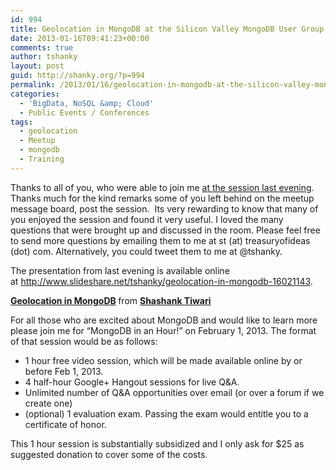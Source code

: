 ```yaml
---
id: 994
title: Geolocation in MongoDB at the Silicon Valley MongoDB User Group
date: 2013-01-16T09:41:23+00:00
comments: true
author: tshanky
layout: post
guid: http://shanky.org/?p=994
permalink: /2013/01/16/geolocation-in-mongodb-at-the-silicon-valley-mongodb-user-group/
categories:
  - 'BigData, NoSQL &amp; Cloud'
  - Public Events / Conferences
tags:
  - geolocation
  - Meetup
  - mongodb
  - Training
---
```

Thanks to all of you, who were able to join me <a title="Geolocation in MongoDB at Silicon Valley MongoDB User Group" href="http://www.meetup.com/MongoDB-SV-User-Group/events/91702142/" target="_blank">at the session last evening</a>. Thanks much for the kind remarks some of you left behind on the meetup message board, post the session.  Its very rewarding to know that many of you enjoyed the session and found it very useful. I loved the many questions that were brought up and discussed in the room. Please feel free to send more questions by emailing them to me at st (at) treasuryofideas (dot) com. Alternatively, you could tweet them to me at @tshanky.

The presentation from last evening is available online at <a title="geolocation-in-mongodb" href="http://www.slideshare.net/tshanky/geolocation-in-mongodb-16021143" target="_blank">http://www.slideshare.net/tshanky/geolocation-in-mongodb-16021143</a>.
  


<div style="margin-bottom: 5px;">
  <strong> <a title="Geolocation in MongoDB" href="http://www.slideshare.net/tshanky/geolocation-in-mongodb-16021143" target="_blank">Geolocation in MongoDB</a> </strong> from <strong><a href="http://www.slideshare.net/tshanky" target="_blank">Shashank Tiwari</a></strong>
</div>

For all those who are excited about MongoDB and would like to learn more please join me for &#8220;MongoDB in an Hour!&#8221; on February 1, 2013. The format of that session would be as follows:

  * 1 hour free video session, which will be made available online by or before Feb 1, 2013.
  * 4 half-hour Google+ Hangout sessions for live Q&A.
  * Unlimited number of Q&A opportunities over email (or over a forum if we create one)
  * (optional) 1 evaluation exam. Passing the exam would entitle you to a certificate of honor.

This 1 hour session is substantially subsidized and I only ask for $25 as suggested donation to cover some of the costs.